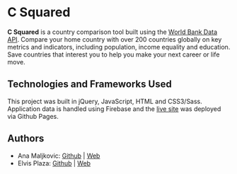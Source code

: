 # C Squared
**C Squared** is a country comparison tool built using the [World Bank Data API](https://datahelpdesk.worldbank.org/knowledgebase/articles/889386-developer-information-overview). Compare your home country with over 200 countries globally on key metrics and indicators, including population, income equality and education. Save countries that interest you to help you make your next career or life move.
<!-- ## Features
## How to Use
## Methodology
- Link to a Medium post -->

## Technologies and Frameworks Used
This project was built in jQuery, JavaScript, HTML and CSS3/Sass. Application data is handled using Firebase and the [live site](https://anamaljkovic.com/c-squared/) was deployed via Github Pages.

## Authors
* Ana Maljkovic: [Github](https://github.com/anamaljkovic) | [Web](https://anamaljkovic.com)
* Elvis Plaza: [Github](https://github.com/elvisplaza) | [Web](http://elvisplaza.com/)

<!-- ## Acknowledgements
This project was built with the [HackerYou Spotify OAuth Proxy](https://github.com/HackerYou/spotify-oauth-proxy) by [Ryan Christiani](https://github.com/Rchristiani). -->
